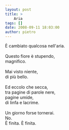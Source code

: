 ```yaml
---
layout: post
title: >
    Aria
tags: []
date: 2008-09-11 18:03:00
author: pietro
---
```

È cambiato qualcosa nell'aria.<br/><br/>Questo fiore è stupendo,<br/>magnifico.<br/><br/>Mai visto niente,<br/>di più bello.<br/><br/>Ed eccolo che secca,<br/>tra pagine di parole nere,<br/>pagine umide,<br/>di linfa e lacrime.<br/><br/>Un giorno forse tornerai.<br/>No.<br/>È finita. È finita.
